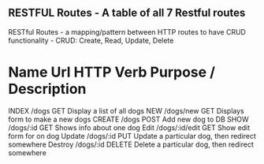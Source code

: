 

RESTFUL Routes - A table of all 7 Restful routes
-----------------------------------------------------------------------
RESTful Routes - a mapping/pattern between HTTP routes to have CRUD functionality
    - CRUD: Create, Read, Update, Delete



Name        Url             HTTP Verb   Purpose / Description
=======================================================================
INDEX       /dogs           GET         Display a list of all dogs
NEW         /dogs/new       GET         Displays form to make a new dogs
CREATE      /dogs           POST        Add new dog to DB
SHOW        /dogs/:id       GET         Shows info about one dog
Edit        /dogs/:id/edit  GET         Show edit form for on dog
Update      /dogs/:id       PUT         Update a particular dog, then redirect somewhere
Destroy     /dogs/:id       DELETE      Delete a particular dog, then redirect somewhere

